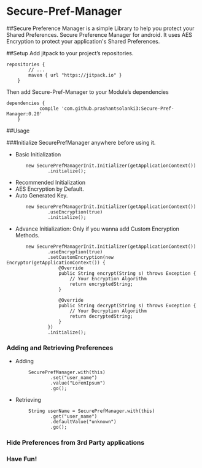 # Secure-Pref-Manager

##Secure Preference Manager is a simple Library to help you protect your Shared Preferences.
Secure Preference Manager for android. It uses AES Encryption to protect your application's Shared Preferences.

##Setup
Add jitpack to your project’s repositories.

```
repositories {
        // ...
        maven { url "https://jitpack.io" }
    }
```

Then add Secure-Pref-Manager to your Module’s dependencies

```
dependencies {
	        compile 'com.github.prashantsolanki3:Secure-Pref-Manager:0.20'
	}
```

##Usage

###Initialize SecurePrefManager anywhere before using it.

* Basic Initialization

```
       new SecurePrefManagerInit.Initializer(getApplicationContext())
               .initialize();
```

*  Recommended Initialization
  * AES Encryption by Default.
  * Auto Generated Key.

```
       new SecurePrefManagerInit.Initializer(getApplicationContext())
               .useEncryption(true)
               .initialize();
```

* Advance Initialization: Only if you wanna add Custom Encryption Methods.

```
       new SecurePrefManagerInit.Initializer(getApplicationContext())
               .useEncryption(true)
               .setCustomEncryption(new Encryptor(getApplicationContext()) {
                   @Override
                   public String encrypt(String s) throws Exception {
                       // Your Encryption Algorithm
                       return encryptedString;
                   }

                   @Override
                   public String decrypt(String s) throws Exception {
                       // Your Decryption Algorithm
                       return decryptedString;
                   }
               })
               .initialize();
```

### Adding and Retrieving Preferences

* Adding
```
        SecurePrefManager.with(this)
                .set("user_name")
                .value("LoremIpsum")
                .go();
```

* Retrieving

```
        String userName = SecurePrefManager.with(this)
                .get("user_name")
                .defaultValue("unknown")
                .go();
```

### Hide Preferences from 3rd Party applications





### Have Fun!

